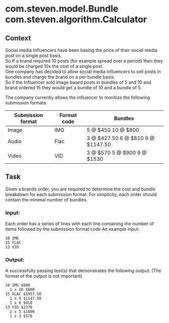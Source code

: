 # com.steven.model.Bundle com.steven.algorithm.Calculator

## Context
Social media Influencers have been basing the price of their social media post on a single post basis.  
So If a brand required 10 posts (for example spread over a period) then they would be charged 10x the cost of a single post.  
One company has decided to allow social media influencers to sell posts in bundles and charge the brand on a per bundle basis.   
So if the Influencer sold image based posts in bundles of 5 and 10 and brand ordered 15 they would get a bundle of 10 and a bundle of 5.

The company currently allows the influencer to monitize the following submission formats:

Submission format | Format code | Bundles
----------------- | ----------- | -------  
Image | IMG | 5 @ $450 10 @ $800
Audio | Flac | 3 @ $427.50 6 @ $810 9 @ $1147.50
Video | VID | 3 @ $570 5 @ $900 9 @ $1530

## Task

Given a brands order, you are required to determine the cost and bundle breakdown for each submission format. For simplicity, each order should contain the minimal number of bundles.

### Input:
Each order has a series of lines with each line containing the number of items followed by the submission format code
An example input:
```
10 IMG
15 FLAC
13 VID
```

### Output:
A successfully passing test(s) that demonstrates the following output: (The format of the output is not important)
```
10 IMG $800  
  1 x 10 $800  
15 FLAC $1957.50  
  1 x 9 $1147.50  
  1 x 6 $810  
13 VID $2370  
  2 x 5 $1800  
  1 x 3 $570  
```
